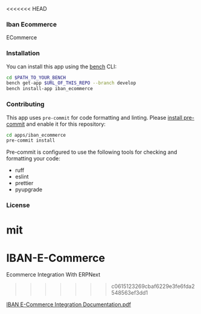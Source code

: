 <<<<<<< HEAD
### Iban Ecommerce

ECommerce

### Installation

You can install this app using the [bench](https://github.com/frappe/bench) CLI:

```bash
cd $PATH_TO_YOUR_BENCH
bench get-app $URL_OF_THIS_REPO --branch develop
bench install-app iban_ecommerce
```

### Contributing

This app uses `pre-commit` for code formatting and linting. Please [install pre-commit](https://pre-commit.com/#installation) and enable it for this repository:

```bash
cd apps/iban_ecommerce
pre-commit install
```

Pre-commit is configured to use the following tools for checking and formatting your code:

- ruff
- eslint
- prettier
- pyupgrade

### License

mit
=======
# IBAN-E-Commerce
Ecommerce Integration With ERPNext
>>>>>>> c0615123269cbaf6229e3fe6fda2548563ef3dd1


[IBAN E-Commerce Integration Documentation.pdf](https://github.com/user-attachments/files/22382495/IBAN.E-Commerce.Integration.Documentation.pdf)



